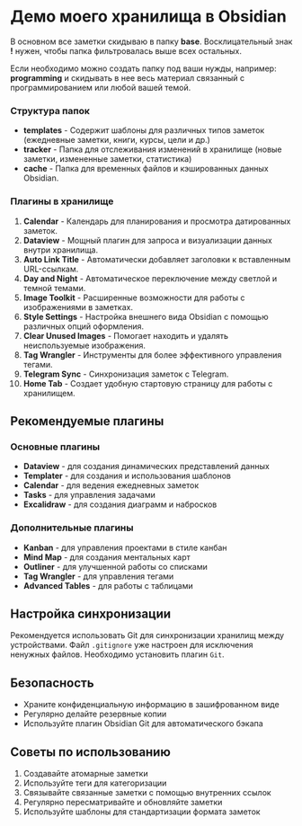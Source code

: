 # Демо моего хранилища в Obsidian

В основном все заметки скидываю в папку **base**. Восклицательный знак **!** нужен, чтобы папка фильтровалась выше всех остальных.

Если необходимо можно создать папку под ваши нужды, например: **programming** и скидывать в нее весь материал связанный с программированием или любой вашей темой.

### Структура папок

- **templates** - Содержит шаблоны для различных типов заметок (ежедневные заметки, книги, курсы, цели и др.)
- **tracker** - Папка для отслеживания изменений в хранилище (новые заметки, измененные заметки, статистика)
- **cache** - Папка для временных файлов и кэшированных данных Obsidian.

### Плагины в хранилище

1. **Calendar** - Календарь для планирования и просмотра датированных заметок.
2. **Dataview** - Мощный плагин для запроса и визуализации данных внутри хранилища.
3. **Auto Link Title** - Автоматически добавляет заголовки к вставленным URL-ссылкам.
4. **Day and Night** - Автоматическое переключение между светлой и темной темами.
5. **Image Toolkit** - Расширенные возможности для работы с изображениями в заметках.
6. **Style Settings** - Настройка внешнего вида Obsidian с помощью различных опций оформления.
7. **Clear Unused Images** - Помогает находить и удалять неиспользуемые изображения.
8. **Tag Wrangler** - Инструменты для более эффективного управления тегами.
9. **Telegram Sync** - Синхронизация заметок с Telegram.
10. **Home Tab** - Создает удобную стартовую страницу для работы с хранилищем.

## Рекомендуемые плагины

### Основные плагины
- **Dataview** - для создания динамических представлений данных
- **Templater** - для создания и использования шаблонов
- **Calendar** - для ведения ежедневных заметок
- **Tasks** - для управления задачами
- **Excalidraw** - для создания диаграмм и набросков

### Дополнительные плагины
- **Kanban** - для управления проектами в стиле канбан
- **Mind Map** - для создания ментальных карт
- **Outliner** - для улучшенной работы со списками
- **Tag Wrangler** - для управления тегами
- **Advanced Tables** - для работы с таблицами

## Настройка синхронизации
Рекомендуется использовать Git для синхронизации хранилищ между устройствами. Файл `.gitignore` уже настроен для исключения ненужных файлов. Необходимо установить плагин `Git`.

## Безопасность
- Храните конфиденциальную информацию в зашифрованном виде
- Регулярно делайте резервные копии
- Используйте плагин Obsidian Git для автоматического бэкапа

## Советы по использованию
1. Создавайте атомарные заметки
2. Используйте теги для категоризации
3. Связывайте связанные заметки с помощью внутренних ссылок
4. Регулярно пересматривайте и обновляйте заметки
5. Используйте шаблоны для стандартизации формата заметок